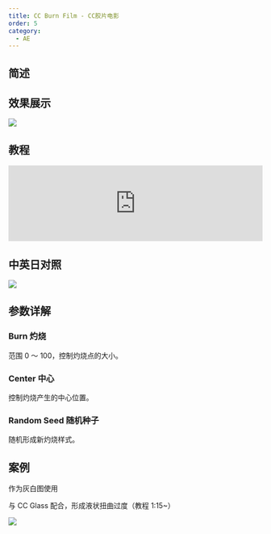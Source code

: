 ```yaml
---
title: CC Burn Film - CC胶片电影
order: 5
category:
  - AE
---
```


## 简述

## 效果展示

![](https://cdn.yuelili.com/20211231161959.png)

## 教程

<iframe src="https://player.bilibili.com/player.html?bvid=BV1e34y1X7Vj&page=66&high_quality=1" width="100%" allowfullscreen="allowfullscreen" frameborder="0"></iframe>

## 中英日对照

![](https://mir.yuelili.com/wp-content/uploads/user/AE/effects/AE-Effects-Stylize-CC_Burn_Film.png)

## 参数详解

### Burn 灼烧

范围 0 ～ 100，控制灼烧点的大小。

### Center 中心

控制灼烧产生的中心位置。

### Random Seed 随机种子

随机形成新灼烧样式。

## 案例

作为灰白图使用

与 CC Glass 配合，形成液状扭曲过度（教程 1:15~）

![](https://cdn.yuelili.com/20211231162412.png)
